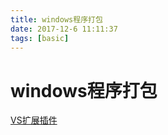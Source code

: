 ```yaml
---
title: windows程序打包
date: 2017-12-6 11:11:37
tags: [basic]
---
```


# windows程序打包
[VS扩展插件](https://marketplace.visualstudio.com/items?itemName=VisualStudioProductTeam.MicrosoftVisualStudio2015InstallerProjects)
